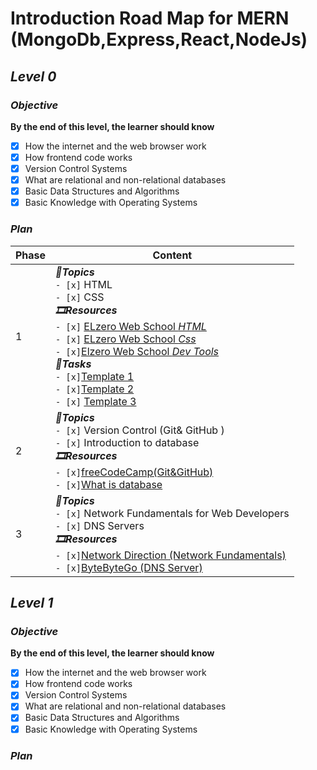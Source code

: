 # Introduction Road Map for MERN (MongoDb,Express,React,NodeJs)
## _Level 0_
### ***Objective***
**By the end of this level, the learner should know**
- [x] How the internet and the web browser work
- [x] How frontend code works
- [x] Version Control Systems
- [x] What are relational and non-relational databases
- [x] Basic Data Structures and Algorithms
- [x] Basic Knowledge with Operating Systems

### _Plan_

| Phase  | Content |
| ------------- | ------------- |
| 1  |***🎯Topics***<br> `- [x]` HTML<br> `- [x]` CSS <br> ***🎞️Resources***  <br> `- [x]` [ELzero Web School _HTML_](https://www.youtube.com/watch?v=qfPUMV9J5yw&list=PLDoPjvoNmBAzhFD3niPAa1C1gXG4cs14J)   <br> `- [x]` [ELzero Web School _Css_](https://www.youtube.com/watch?v=qyVkLebgfzY&list=PLDoPjvoNmBAzhFD3niPAa1C1gXG4cs14J&index=2) <br> `- [x]`[Elzero Web School _Dev Tools_](https://www.youtube.com/watch?v=_IKTGQosYMo) <br> ***📃Tasks*** <br> `- [x]`[Template 1 ](https://www.youtube.com/playlist?list=PLDoPjvoNmBAzHSjcR-HnW9tnxyuye8KbF) <br> `- [x]`[Template 2](https://www.youtube.com/playlist?list=PLDoPjvoNmBAy1l-2A21ng3gxEyocruT0t)  <br> `- [x]` [Template 3](https://www.youtube.com/watch?v=4OGWPn-Q__I&list=PLDoPjvoNmBAyGaRGzPVZCkYx5L7Mo9Tbh)|
| 2  |***🎯Topics***<br> `- [x]` Version Control (Git& GitHub )<br> `- [x]` Introduction to database <br> ***🎞️Resources*** <br> `- [x]`[freeCodeCamp(Git&GitHub)](https://www.youtube.com/watch?v=RGOj5yH7evk) <br> `- [x]`[What is database](https://www.youtube.com/watch?v=_Q07-8e3UbI)  |
| 3  | ***🎯Topics***<br> `- [x]` Network Fundamentals for Web Developers<br> `- [x]` DNS Servers <br> ***🎞️Resources*** <br> `- [x]`[Network Direction (Network Fundamentals)](https://www.youtube.com/playlist?list=PLCy5RQkQgvf4yaL-AMDO8rpAAi90sWfGl) <br> `- [x]`[ByteByteGo (DNS Server)](https://www.youtube.com/watch?v=27r4Bzuj5NQ)   |

## _Level 1_
### ***Objective***
**By the end of this level, the learner should know**
- [x] How the internet and the web browser work
- [x] How frontend code works
- [x] Version Control Systems
- [x] What are relational and non-relational databases
- [x] Basic Data Structures and Algorithms
- [x] Basic Knowledge with Operating Systems

### _Plan_
